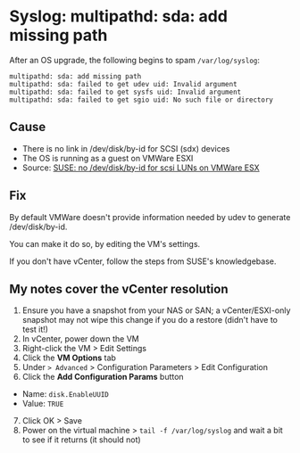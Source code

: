 # Syslog: multipathd: sda: add missing path
After an OS upgrade, the following begins to spam `/var/log/syslog`:

```text
multipathd: sda: add missing path
multipathd: sda: failed to get udev uid: Invalid argument
multipathd: sda: failed to get sysfs uid: Invalid argument
multipathd: sda: failed to get sgio uid: No such file or directory
```

## Cause
- There is no link in /dev/disk/by-id for SCSI (sdx) devices
- The OS is running as a guest on VMWare ESXI
- Source: [SUSE: no /dev/disk/by-id for scsi LUNs on VMWare ESX](https://www.suse.com/support/kb/doc/?id=000016951)

## Fix
By default VMWare doesn't provide information needed by udev to generate /dev/disk/by-id.

You can make it do so, by editing the VM's settings.

If you don't have vCenter, follow the steps from SUSE's knowledgebase.

## My notes cover the vCenter resolution
1. Ensure you have a snapshot from your NAS or SAN; a vCenter/ESXI-only snapshot may not wipe this change if you do a restore (didn't have to test it!)
2. In vCenter, power down the VM
3. Right-click the VM > Edit Settings
4. Click the **VM Options** tab
5. Under `> Advanced` > Configuration Parameters > Edit Configuration
6. Click the **Add Configuration Params** button
  - Name: `disk.EnableUUID`
  - Value: `TRUE`
7. Click OK > Save
8. Power on the virtual machine > `tail -f /var/log/syslog` and wait a bit to see if it returns (it should not)
